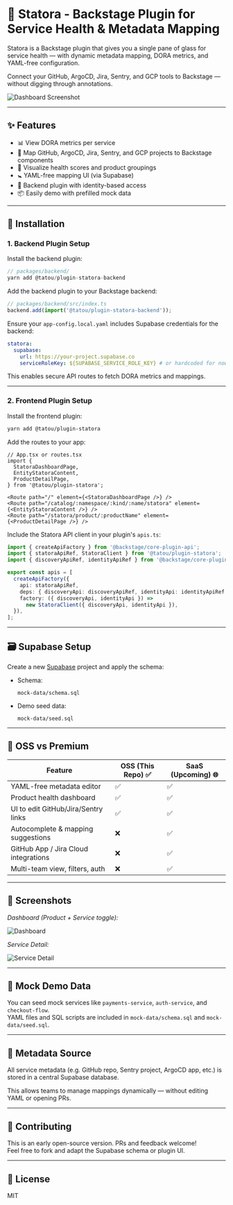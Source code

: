 # 🚦 Statora - Backstage Plugin for Service Health & Metadata Mapping

Statora is a Backstage plugin that gives you a single pane of glass for service health — with dynamic metadata mapping, DORA metrics, and YAML-free configuration.

Connect your GitHub, ArgoCD, Jira, Sentry, and GCP tools to Backstage — without digging through annotations.

![Dashboard Screenshot](./media/statora-dashboard.png)

---

## ✨ Features

- 📊 View DORA metrics per service
- 🧹 Map GitHub, ArgoCD, Jira, Sentry, and GCP projects to Backstage components
- 🧠 Visualize health scores and product groupings
- 🚼 YAML-free mapping UI (via Supabase)
- 🔐 Backend plugin with identity-based access
- 📦 Easily demo with prefilled mock data

---

## 🔧 Installation

### 1. Backend Plugin Setup
Install the backend plugin:
```ts
// packages/backend/
yarn add @tatou/plugin-statora-backend
```
Add the backend plugin to your Backstage backend:

```ts
// packages/backend/src/index.ts
backend.add(import('@tatou/plugin-statora-backend'));
```

Ensure your `app-config.local.yaml` includes Supabase credentials for the backend:

```yaml
statora:
  supabase:
    url: https://your-project.supabase.co
    serviceRoleKey: ${SUPABASE_SERVICE_ROLE_KEY} # or hardcoded for now
```

This enables secure API routes to fetch DORA metrics and mappings.

---

### 2. Frontend Plugin Setup

Install the frontend plugin:

```bash
yarn add @tatou/plugin-statora
```

Add the routes to your app:

```tsx
// App.tsx or routes.tsx
import {
  StatoraDashboardPage,
  EntityStatoraContent,
  ProductDetailPage,
} from '@tatou/plugin-statora';

<Route path="/" element={<StatoraDashboardPage />} />
<Route path="/catalog/:namespace/:kind/:name/statora" element={<EntityStatoraContent />} />
<Route path="/statora/product/:productName" element={<ProductDetailPage />} />
```

Include the Statora API client in your plugin's `apis.ts`:

```ts
import { createApiFactory } from '@backstage/core-plugin-api';
import { statoraApiRef, StatoraClient } from '@tatou/plugin-statora';
import { discoveryApiRef, identityApiRef } from '@backstage/core-plugin-api';

export const apis = [
  createApiFactory({
    api: statoraApiRef,
    deps: { discoveryApi: discoveryApiRef, identityApi: identityApiRef },
    factory: ({ discoveryApi, identityApi }) =>
      new StatoraClient({ discoveryApi, identityApi }),
  }),
];
```

---

## 🗃 Supabase Setup

Create a new [Supabase](https://supabase.com) project and apply the schema:

- Schema:
  ```
  mock-data/schema.sql
  ```

- Demo seed data:
  ```
  mock-data/seed.sql
  ```

---

## 🚀 OSS vs Premium

| Feature                              | OSS (This Repo) ✅ | SaaS (Upcoming) 🌐 |
|--------------------------------------|--------------------|--------------------|
| YAML-free metadata editor            | ✅                 | ✅                 |
| Product health dashboard             | ✅                 | ✅                 |
| UI to edit GitHub/Jira/Sentry links  | ✅                 | ✅                 |
| Autocomplete & mapping suggestions   | ❌                 | ✅                 |
| GitHub App / Jira Cloud integrations | ❌                 | ✅                 |
| Multi-team view, filters, auth       | ❌                 | ✅                 |

---

## 📸 Screenshots

_Dashboard (Product + Service toggle):_

![Dashboard](./media/statora-dashboard.png)

_Service Detail:_

![Service Detail](./media/statora-detail.png)

---

## 🧪 Mock Demo Data

You can seed mock services like `payments-service`, `auth-service`, and `checkout-flow`.  
YAML files and SQL scripts are included in `mock-data/schema.sql` and `mock-data/seed.sql`.

---

## 🧭 Metadata Source

All service metadata (e.g. GitHub repo, Sentry project, ArgoCD app, etc.) is stored in a central Supabase database.

This allows teams to manage mappings dynamically — without editing YAML or opening PRs.

---

## 🤝 Contributing

This is an early open-source version. PRs and feedback welcome!  
Feel free to fork and adapt the Supabase schema or plugin UI.

---

## 📄 License

MIT

